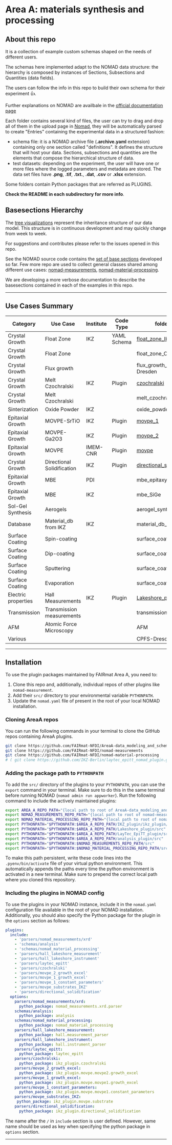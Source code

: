 # Area A: materials synthesis and processing

## About this repo

It is a collection of example custom schemas shaped on the needs of different users.

The schemas here implemented adapt to the NOMAD data structure: the hierarchy is composed by instances of Sections, Subsections and Quantities (data fields).

The users can follow the info in this repo to build their own schema for their experiment 👍.

Further explanations on NOMAD are availbale in the [official documentation page](https://nomad-lab.eu/prod/v1/staging/docs/index.html)

Each folder contains several kind of files, the user can try to drag and drop all of them in the upload page in [Nomad](https://nomad-lab.eu/), they will be automatically parsed to create "Entries" containing the experimental data in a structured fashion:

* schema file: it is a NOMAD archive file (**.archive.yaml** extension) containing only one section called "definitions". It defines the structure that will host your data.
  Sections, subsections and quantities are the elements that compose the hierarchical structure of data.
* test datasets: depending on the experiment, the user will have one or more files where the logged parameters and metadata are stored. The data set files have **.png**, **.tif**, **.txt.**, **.dat**, **.csv** or **.xlsx** extension.

Some folders contain Python packages that are referred as PLUGINS.

**Check the README in each subdirectory for more info**.

## Basesections Hierarchy

The [tree visualizations](https://nomad-lab.eu/prod/v1/staging/docs/howto/customization/base_sections.html) represent the inheritance structure of our data model.
This structure is in continuous development and may quickly change from week to week.

For suggestions and contributes please refer to the issues opened in this repo.

See the NOMAD source code contains the [set of base sections](https://github.com/nomad-coe/nomad/blob/develop/nomad/datamodel/metainfo/basesections.py) developed so far.
Few more repo are used to collect general classes shared among different use cases: [nomad-measurements](https://github.com/FAIRmat-NFDI/nomad-measurements), [nomad-material-processing](https://github.com/FAIRmat-NFDI/nomad-material-processing).

We are developing a more verbose documentation to describe the basesections contained in each of the examples in this repo.

---

## Use Cases Summary

| Category            | Use Case                   | Institute | Code Type   | folder path                                                                                                                                                       |
| ------------------- | -------------------------- | --------- | ----------- | ----------------------------------------------------------------------------------------------------------------------------------------------------------------- |
| Crystal Growth      | Float Zone                 | IKZ       | YAML Schema | [float_zone_IKZ](AreaA-data_modeling_and_schemas/tree/124-move-pvd-techniques-in-ikz-plugin-folder/float_zone_IKZ)                                                   |
| Crystal Growth      | Float Zone                 |           |             | float_zone_CPFS-Dresden                                                                                                                                           |
| Crystal Growth      | Flux growth                |           |             | flux_growth_CPFS-Dresden                                                                                                                                          |
| Crystal Growth      | Melt Czochralski           | IKZ       | Plugin      | [czochralski](AreaA-data_modeling_and_schemas/tree/124-move-pvd-techniques-in-ikz-plugin-folder/IKZ_plugin/src/ikz_plugin/czochralski)                               |
| Crystal Growth      | Melt Czochralski           |           |             | melt_czochralski_Dropka                                                                                                                                           |
| Sinterization       | Oxide Powder               | IKZ       |             | oxide_powder_preparation                                                                                                                                          |
| Epitaxial Growth    | MOVPE-SrTiO                | IKZ       | Plugin      | [movpe_1](AreaA-data_modeling_and_schemas/tree/124-move-pvd-techniques-in-ikz-plugin-folder/IKZ_plugin/src/ikz_plugin/movpe/movpe1_growth_parser)                    |
| Epitaxial Growth    | MOVPE-Ga2O3                | IKZ       | Plugin      | [movpe_2](AreaA-data_modeling_and_schemas/tree/124-move-pvd-techniques-in-ikz-plugin-folder/IKZ_plugin/src/ikz_plugin/movpe/movpe2_growth_parser)                    |
| Epitaxial Growth    | MOVPE                      | IMEM-CNR  | Plugin      |  [movpe](https://github.com/IMEM-CNR-Parma/IMEM-NOMAD-plugins)                                                                                                                                                                |
| Crystal Growth      | Directional Solidification | IKZ       | Plugin      | [directional_solidification](AreaA-data_modeling_and_schemas/tree/124-move-pvd-techniques-in-ikz-plugin-folder/IKZ_plugin/src/ikz_plugin/directional_solidification) |
| Epitaxial Growth    | MBE                        | PDI       |             | mbe_epitaxy                                                                                                                                                       |
| Epitaxial Growth    | MBE                        | IKZ       |             | mbe_SiGe                                                                                                                                                          |
| Sol-Gel Synthesis   | Aerogels                   |           |             | aerogel_synthesis                                                                                                                                                 |
| Database            | Material_db from IKZ       | IKZ       |             | material_db_IKZ                                                                                                                                                   |
| Surface Coating     | Spin-coating               |           |             | surface_coating_methods                                                                                                                                           |
| Surface Coating     | Dip-coating                |           |             | surface_coating_methods                                                                                                                                           |
| Surface Coating     | Sputtering                 |           |             | surface_coating_methods                                                                                                                                           |
| Surface Coating     | Evaporation                |           |             | surface_coating_methods                                                                                                                                           |
| Electric properties | Hall Measurements          | IKZ       | Plugin      | [Lakeshore_plugin](AreaA-data_modeling_and_schemas/tree/124-move-pvd-techniques-in-ikz-plugin-folder/Lakeshore_plugin)                                               |
| Transmission        | Transmission measurements  |           |             | transmission                                                                                                                                                      |
| AFM                 | Atomic Force Microscopy    |           |             | AFM                                                                                                                                                               |
| Various             |                            |           |             | CPFS-Dresden                                                                                                                                                      |

---

## Installation

To use the plugin packages maintained by FAIRmat Area A, you need to:

1. Clone this repo and, additionally, individual repos of other plugins like `nomad-measurement`.
2. Add their `src/` directory to your environmental variable `PYTHONPATH`.
3. Update the `nomad.yaml` file of present in the root of your local NOMAD installation.

### Cloning AreaA repos

You can run the following commands in your terminal to clone the GitHub repos containing AreaA plugins.

```sh
git clone https://github.com/FAIRmat-NFDI/AreaA-data_modeling_and_schemas
git clone https://github.com/FAIRmat-NFDI/nomad-measurements
git clone https://github.com/FAIRmat-NFDI/nomad-material-processing
# ( git clone https://github.com/IKZ-Berlin/laytec_epitt_nomad_plugin.git )
```

### Adding the package path to `PYTHONPATH`

To add the `src/` directory of the plugins to your `PYTHONPATH`, you can use the `export` command in your terminal. Make sure to do this in the same terminal before running NOMAD (`nomad admin run appworker`). Run the following command to include the actively maintained plugins:

```sh
export AREA_A_REPO_PATH="{local path to root of AreaA-data_modeling_and_schemas}"
export NOMAD_MEASUREMENTS_REPO_PATH="{local path to root of nomad-measurements}"
export NOMAD_MATERIAL_PROCESSING_REPO_PATH="{local path to root of nomad-material-processing}"
export PYTHONPATH="$PYTHONPATH:$AREA_A_REPO_PATH/IKZ_plugin/ikz_plugin/src"
export PYTHONPATH="$PYTHONPATH:$AREA_A_REPO_PATH/Lakeshore_plugin/src"
export PYTHONPATH="$PYTHONPATH:$AREA_A_REPO_PATH/LayTec_EpiTT_plugin/src"
export PYTHONPATH="$PYTHONPATH:$AREA_A_REPO_PATH/analysis_plugin/src"
export PYTHONPATH="$PYTHONPATH:$NOMAD_MEASUREMENTS_REPO_PATH/src"
export PYTHONPATH="$PYTHONPATH:$NOMAD_MATERIAL_PROCESSING_REPO_PATH/src/nomad_material_processing"
```

To make this path persistent, write these code lines into the `.pyenv/bin/activate` file of your virtual python environment. This automatically appends the paths every time the python environment is activated in a new terminal. Make sure to prepend the correct local path where you cloned this repository.

### Including the plugins in NOMAD config

To use the plugins in your NOMAD instance, include it in the `nomad.yaml` configuration file available in the root of your NOMAD installation. Additionally, you should also specify the Python package for the plugin in the `options` section as follows:

```yaml
plugins:
  include:
    - 'parsers/nomad_measurements/xrd'
    - 'schemas/analysis'
    - 'schemas/nomad_material_processing'
    - 'parsers/hall_lakeshore_measurement'
    - 'parsers/hall_lakeshore_instrument'
    - 'parsers/laytec_epitt'
    - 'parsers/czochralski'
    - 'parsers/movpe_2_growth_excel'
    - 'parsers/movpe_1_growth_excel'
    - 'parsers/movpe_1_constant_parameters'
    - 'parsers/movpe_substrates_IKZ'
    - 'parsers/directional_solidification'
  options:
    parsers/nomad_measurements/xrd:
      python_package: nomad_measurements.xrd.parser
    schemas/analysis:
      python_package: analysis
    schemas/nomad_material_processing:
      python_package: nomad_material_processing
    parsers/hall_lakeshore_measurement:
      python_package: hall.measurement_parser
    parsers/hall_lakeshore_instrument:
      python_package: hall.instrument_parser
    parsers/laytec_epitt:
      python_package: laytec_epitt
    parsers/czochralski:
      python_package: ikz_plugin.czochralski
    parsers/movpe_2_growth_excel:
      python_package: ikz_plugin.movpe.movpe2.growth_excel
    parsers/movpe_1_growth_excel:
      python_package: ikz_plugin.movpe.movpe1.growth_excel
    parsers/movpe_1_constant_parameters:
      python_package: ikz_plugin.movpe.movpe1.constant_parameters
    parsers/movpe_substrates_IKZ:
     python_package: ikz_plugin.movpe.substrate
    parsers/directional_solidification:
      python_package: ikz_plugin.directional_solidification
```

The name after the `/` in `include` section is user defined. However, same name should be used as key when specifying the python package in `options` section.

---

